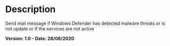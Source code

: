 # Description
Send mail message if Windows Defender has detected malware threats or is not update or if the services are not active

**Version: 1.0 - Date: 28/08/2020**
